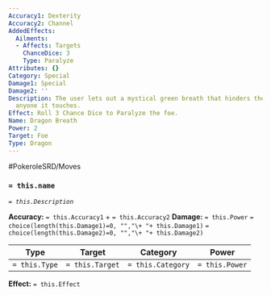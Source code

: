 ```yaml
---
Accuracy1: Dexterity
Accuracy2: Channel
AddedEffects:
  Ailments:
  - Affects: Targets
    ChanceDice: 3
    Type: Paralyze
Attributes: {}
Category: Special
Damage1: Special
Damage2: ''
Description: The user lets out a mystical green breath that hinders the movement of
  anyone it touches.
Effect: Roll 3 Chance Dice to Paralyze the foe.
Name: Dragon Breath
Power: 2
Target: Foe
Type: Dragon
---
```


#PokeroleSRD/Moves

### `= this.name` 
*`= this.Description`*

**Accuracy:** `= this.Accuracy1` + `= this.Accuracy2`
**Damage:** `= this.Power` `= choice(length(this.Damage1)=0, "","\+ "+ this.Damage1)` `= choice(length(this.Damage2)=0, "","\+ "+ this.Damage2)`

| Type          | Target          | Category          | Power          |
| ------------- | --------------- | ----------------  | -------------- |
| `= this.Type` | `= this.Target` | `= this.Category` | `= this.Power` | 

**Effect:** `= this.Effect`